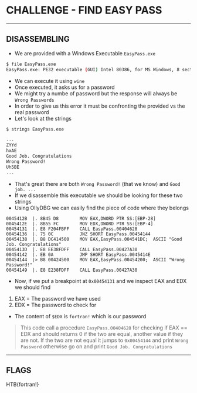 # CHALLENGE - FIND EASY PASS

---

## DISASSEMBLING

- We are provided with a Windows Executable `EasyPass.exe`

```bash
$ file EasyPass.exe
EasyPass.exe: PE32 executable (GUI) Intel 80386, for MS Windows, 8 sections
```

- We can execute it using `wine`
- Once executed, it asks us for a password
- We might try a numbe of password but the response will always be `Wrong Passwords`
- In order to give us this error it must be confronting the provided vs the real password
- Let's look at the strings 

```bash
$ strings EasyPass.exe

...
ZYYd
hxAE
Good Job. Congratulations
Wrong Password!
Uh5BE
...
```

- That's great there are both `Wrong Password!` (that we know) and `Good job. ...`
- If we disassemble this executable we should be looking for these two strings
- Using OllyDBG we can easily find the piece of code where they belongs

```
0045412B  |. 8B45 D8        MOV EAX,DWORD PTR SS:[EBP-28]
0045412E  |. 8B55 FC        MOV EDX,DWORD PTR SS:[EBP-4]
00454131  |. E8 F204FBFF    CALL EasyPass.00404628
00454136  |. 75 0C          JNZ SHORT EasyPass.00454144
00454138  |. B8 DC414500    MOV EAX,EasyPass.004541DC;  ASCII "Good Job. Congratulations"
0045413D  |. E8 EE38FDFF    CALL EasyPass.00427A30
00454142  |. EB 0A          JMP SHORT EasyPass.0045414E
00454144  |> B8 00424500    MOV EAX,EasyPass.00454200;  ASCII "Wrong Password!"
00454149  |. E8 E238FDFF    CALL EasyPass.00427A30
```

- Now, if we put a breakpoint at `0x00454131` and we inspect EAX and EDX we should find

1. EAX = The password we have used
2. EDX = The password to check for

- The content of `$EDX` is `fortran!` which is our password

> This code call a procedure `EasyPass.00404628` for checking if EAX == EDX
> and should returns 0 if the two are equal, another value if they are not. 
> If the two are not equal it jumps to `0x00454144` and print `Wrong Password`
> otherwise go on and print `Good Job. Congratulations`

---

## FLAGS

HTB{fortran!}